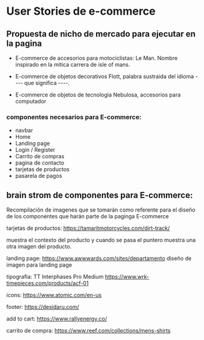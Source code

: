 # User Stories de e-commerce

## Propuesta de nicho de mercado para ejecutar en la pagina

- E-commerce de accesorios para motociclistas:
Le Man. Nombre inspirado en la mitica carrera de isle of mans.

- E-commerce de objetos decorativos 
Flott, palabra sustraida del idioma ---- que significa ----. 
 
- E-commerce de objetos de tecnologia
Nebulosa, accesorios para computador






### componentes necesarios para E-commerce:
- navbar 
- Home 
- Landing page
- Login / Register 
- Carrito de compras
- pagina de contacto 
- tarjetas de productos 
- pasarela de pagos



## brain strom de componentes para E-commerce: 
Recompilación de imagenes que se tomarán como referente 
para el diseño de los componentes que harán parte de la paginga E-commerce

tarjetas de productos: 
https://tamaritmotorcycles.com/dirt-track/

muestra el contexto del producto y cuando se pasa el puntero muestra una otra imagen del producto. 

landing page: 
https://www.awwwards.com/sites/departamento diseño de imagen para landing page 

tipografia: TT Interphases Pro Medium 
https://www.wrk-timepieces.com/products/acf-01

icons: 
https://www.atomic.com/en-us


footer: 
https://desidaru.com/

add to cart: 
https://www.rallyenergy.co/

carrito de compra: 
https://www.reef.com/collections/mens-shirts



